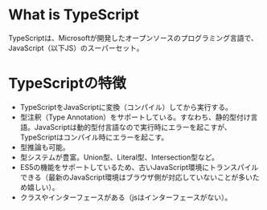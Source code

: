 # What is TypeScript
TypeScriptは、Microsoftが開発したオープンソースのプログラミング言語で、JavaScript（以下JS）のスーパーセット。

# TypeScriptの特徴
- TypeScriptをJavaScriptに変換（コンパイル）してから実行する。
- 型注釈（Type Annotation）をサポートしている。すなわち、静的型付け言語。JavaScriptは動的型付言語なので実行時にエラーを起こすが、TypeScriptはコンパイル時にエラーを起こす。
- 型推論も可能。
- 型システムが豊富。Union型、Literal型、Intersection型など。
- ES5の機能をサポートしているため、古いJavaScript環境にトランスパイルできる（最新のJavaScript環境はブラウザ側が対応していないことが多いため嬉しい）。
- クラスやインターフェースがある（jsはインターフェースがない）。
